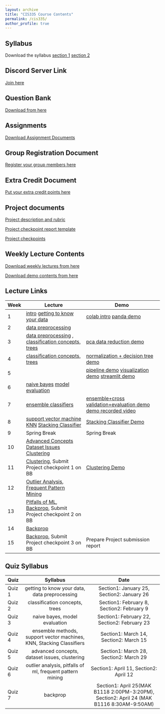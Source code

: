 ```yaml
---
layout: archive
title: "CIS335 Course Contents"
permalink: /cis335/
author_profile: true
---
```


## Syllabus

Download the syllabus [section 1](https://drive.google.com/file/d/1i4N1FbwxFuZqQnh2SVJ-33O1dmqol2Bh/view?usp=sharing) [section 2](https://drive.google.com/file/d/1i5_GxYcS6_tqM9UNlv0LvnFVxp3qeIUm/view?usp=sharing) 


## Discord Server Link

[Join here](https://discord.gg/cm68SAQsjE)

## Question Bank

[Download from here](https://docs.google.com/document/d/1gB4mV2RTqOZs0JZ369KhOzzY9-v0pxl7lpa-yxJ-010/edit?usp=sharing)


## Assignments

[Download Assignment Documents](https://drive.google.com/drive/folders/1mlTJrfMz3EkPfOIVGI64fHigjVGq-uBg?usp=sharing)


## Group Registration Document
[Register your group members here](https://docs.google.com/document/d/1og-Bbfm6HPC9KtiaLaFRj0uMzFou4T5pjdHfSCrUuQs/edit?usp=sharing)


## Extra Credit Document
[Put your extra credit points here](https://docs.google.com/document/d/1r5m0O1LWWVxUr1LaGCm96J40JmXVFDRbU9r4A_8STaU/edit?usp=sharing)

## Project documents
[Project description and rubric](https://docs.google.com/document/d/1XxG5dNEhr66k5vj_YROQXD47dzo0RbHmpcZjO8s-bI4/edit?usp=sharing)

[Project checkpoint report template](https://docs.google.com/document/d/1kTE9uMTorp1cN_Hv66aNiCdsIwoSy14AgGMbxrLvMbE/edit?usp=sharing)

[Project checkpoints](https://docs.google.com/document/d/1BtxcUbN0RMFqjufpaAGUz5kLqia3nLUzUgxxT9RQJ0w/edit?usp=sharing)

## Weekly Lecture Contents

[Download weekly lectures from here](https://drive.google.com/drive/folders/1kHaYFrusdh9JsPgJxSaANOHlvfCxEykj?usp=sharing)

[Download demo contents from here](https://drive.google.com/drive/folders/1leo5d-TEo0-Gty7MNbDEbv8amCMPm8lb?usp=sharing)




## Lecture Links

|Week              | Lecture | Demo |
| --------| -------------------------- | ----------------- |
| 1       |   [intro](https://drive.google.com/drive/folders/1i9TFuB2HP1rQ3v8jOeVwaJWH9v-Nr-Pq?usp=sharing)  [getting to know your data](https://drive.google.com/drive/folders/1l1-k2PxIQ3Zo7zgQREKn2kfMc9nUnCHK?usp=sharing)| [colab intro](https://drive.google.com/drive/folders/1j9Yq2Xa5BV2x2Sg8oAGjATlGzrd_qNJw?usp=sharing) [panda demo](https://drive.google.com/drive/folders/1raIJ1Z8wAn8vD1xK6Y6T4Fd5sxwktNjk?usp=sharing) |
| 2       |   [data preprocessing](https://drive.google.com/drive/folders/1iBr4rB7pT_jS8m2ozWVzvDEP7-oI3Uq6?usp=sharing)  |  |
| 3       |  [data preprocessing](https://drive.google.com/drive/folders/1iBr4rB7pT_jS8m2ozWVzvDEP7-oI3Uq6?usp=sharing) , [classification concepts, trees](https://drive.google.com/drive/folders/1lsFiH9GvkLwoMwJDY0uFvo7xqYSKZkuP?usp=sharing)  |  [pca data reduction demo](https://drive.google.com/drive/folders/1ldx9UVvoQQbKRYzQzrITTJmIN1mIfbPm?usp=sharing)  |
| 4       |   [classification concepts, trees](https://drive.google.com/drive/folders/1lsFiH9GvkLwoMwJDY0uFvo7xqYSKZkuP?usp=sharing)  | [normalization + decision tree demo](https://drive.google.com/drive/folders/1jGywGYpNaCkO99TlFacM1StGqtzxFxWJ?usp=sharing)  |
| 5       |   | [pipeline demo](https://drive.google.com/drive/folders/1NgzsrWSUVDbgjWufaqPiyB_LWP1xJoZP?usp=sharing) [visualization demo](https://drive.google.com/drive/folders/1rZHQ6F6-lwrvul90teSUvHGFllDEgQX2?usp=sharing) [streamlit demo](https://drive.google.com/drive/folders/17Jnh8vY2eibYBwK_YEurX6_PVVOgwBsU?usp=sharing)  |
| 6       | [naive bayes](https://drive.google.com/drive/folders/1mgCPAeL8w7rlmCuxZVrQRwcXiJC-GMBQ?usp=sharing) [model evaluation](https://drive.google.com/drive/folders/1mnUa4Oo-iOV352Dw9dt-yf94ZUbsPWQI?usp=sharing)   |   |
| 7       | [ensemble classifiers](https://drive.google.com/drive/folders/1mtHnsUmnm53Lpx_CAKIn8F7w0AfhH06Q?usp=sharing) |  [ensemble+cross validation+evaluation demo](https://drive.google.com/drive/folders/1o4_Vk3U3SonQXPqweqj6Mvm6MOSpdfwr?usp=sharing) [demo recorded video](https://drive.google.com/file/d/1nkhDwTXVHfTS-GnjxucMztmTSbeEuEae/view?usp=sharing)|
| 8     | [support vector machine](https://drive.google.com/drive/folders/1oLx9goDsfbs5CPZeQ8JD916I3VzRGxbs?usp=sharing) [KNN]() [Stacking Classifier](https://drive.google.com/drive/folders/1mtHnsUmnm53Lpx_CAKIn8F7w0AfhH06Q?usp=sharing)| [Stacking Classifier Demo](https://drive.google.com/drive/folders/1nqAALe_WDbChvrEzUGeTFu7QdeQxi1EH?usp=sharing) |
| 9     | Spring Break | Spring Break |
| 10    | [Advanced Concepts](https://drive.google.com/drive/folders/1oUH6R98Oxd-KwggYg37mHUUD6K48DqaE?usp=sharing) [Dataset Issues](https://drive.google.com/drive/folders/1nqAgpBYI2nMum54fTaLXGWQw9kJPGnxN?usp=sharing) [Clustering](https://drive.google.com/drive/folders/1q_1Q9H8u42QXs48-UXfKW7y7JtsCt5xI?usp=drive_link)|  |
| 11       | [Clustering](https://drive.google.com/drive/folders/1q_1Q9H8u42QXs48-UXfKW7y7JtsCt5xI?usp=drive_link), Submit Project checkpoint 1 on BB| [Clustering Demo](https://drive.google.com/drive/folders/1jRXhHt0p4u2Rs7spqL_nHktOkUgbIHZ2?usp=drive_link) |
| 12       | [Outlier Analysis](https://drive.google.com/drive/folders/1rYtsqy4SOQxpQ1HU8u4JORP8px1dFXcg?usp=sharing), [Frequent Pattern Mining](https://drive.google.com/drive/folders/1oz-oWD59Png9UQZ2NHTBxCDQgoxgIaus?usp=sharing) | |
| 13       | [Pitfalls of ML](https://drive.google.com/drive/folders/1yTyiqgomZ_-1PuXOPtgKfBYlAbv0Xe1b?usp=sharing), [Backprop](https://drive.google.com/drive/folders/1t5wuRLA9q66XeWdCoDtkkNScrdlljwat?usp=sharing), Submit Project checkpoint 2 on BB|  |
| 14       | [Backprop](https://drive.google.com/drive/folders/1t5wuRLA9q66XeWdCoDtkkNScrdlljwat?usp=sharing)|  |
| 15       | [Backprop](https://drive.google.com/drive/folders/1t5wuRLA9q66XeWdCoDtkkNScrdlljwat?usp=sharing), Submit Project checkpoint 3 on BB| Prepare Project submission report |


## Quiz Syllabus

| Quiz      | Syllabus | Date |
| :---        |:----:   | :----:   | 
| Quiz 1      |  getting to know your data, data preprocessing    | Section1: January 25, Section2: January 26 |
| Quiz 2   |classification concepts, trees|  Section1: February 8, Section2: February 9 |
| Quiz 3   | naive bayes, model evaluation | Section1: February 22, Section2: February 23 |
| Quiz 4   | ensemble methods, support vector machines, KNN, Stacking Classifiers| Section1: March 14, Section2: March 15 |
| Quiz 5  | advanced concepts, dataset issues, clustering |  Section1: March 28, Section2: March 29  |
| Quiz 6  | outlier analysis, pitfalls of ml, frequent pattern mining | Section1: April 11, Section2: April 12 |
| Quiz 7  | backprop |  Section1: April 25(MAK B1118 2:00PM-3:20PM), Section2: April 24 (MAK B1116 8:30AM-9:50AM) |




